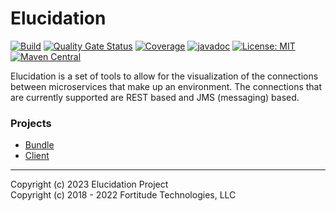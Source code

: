 # Elucidation

[![Build](https://github.com/elucidation-project/elucidation/workflows/build/badge.svg)](https://github.com/elucidation-project/elucidation/actions?query=workflow%3Abuild)
[![Quality Gate Status](https://sonarcloud.io/api/project_badges/measure?project=elucidation-project_elucidation&metric=alert_status)](https://sonarcloud.io/dashboard?id=elucidation-project_elucidation)
[![Coverage](https://sonarcloud.io/api/project_badges/measure?project=elucidation-project_elucidation&metric=coverage)](https://sonarcloud.io/dashboard?id=elucidation-project_elucidation)
[![javadoc](https://javadoc.io/badge2/org.kiwiproject/elucidation/javadoc.svg)](https://javadoc.io/doc/org.kiwiproject/elucidation)
[![License: MIT](https://img.shields.io/badge/License-MIT-blue.svg)](https://opensource.org/licenses/MIT)
[![Maven Central](https://img.shields.io/maven-central/v/org.kiwiproject/elucidation)](https://central.sonatype.com/artifact/org.kiwiproject/elucidation/)

Elucidation is a set of tools to allow for the visualization of the connections between microservices that make up an 
environment.  The connections that are currently supported are REST based and JMS (messaging) based.
### Projects
* [Bundle](elucidation-bundle/README.md)
* [Client](elucidation-client/README.md)

---
Copyright (c) 2023 Elucidation Project \
Copyright (c) 2018 - 2022 Fortitude Technologies, LLC
